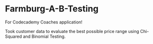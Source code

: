 # Farmburg-A-B-Testing
For Codecademy Coaches application!

Took customer data to evaluate the best possible price range using Chi-Squared and Binomial Testing.
